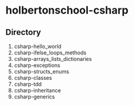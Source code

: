 # holbertonschool-csharp
## Directory
1) csharp-hello_world
2) csharp-ifelse_loops_methods
3) csharp-arrays_lists_dictionaries
4) csharp-exceptions
5) csharp-structs_enums
6) csharp-classes
7) csharp-tdd
8) csharp-inheritance
9) csharp-generics
